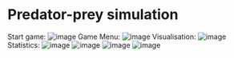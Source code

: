 # Predator-prey simulation
Start game:
![image](https://github.com/yungsabirka/OOP_Course_Work_Animals/assets/75206908/3b8e0e4b-db37-4688-8f60-a8541fd848c4)
Game Menu:
![image](https://github.com/yungsabirka/OOP_Course_Work_Animals/assets/75206908/b621ccae-0ec8-4c31-8173-04f0727c18f6)
Visualisation:
![image](https://github.com/yungsabirka/OOP_Course_Work_Animals/assets/75206908/85019653-9623-43c7-8593-57aa839600a7)
Statistics:
![image](https://github.com/yungsabirka/OOP_Course_Work_Animals/assets/75206908/d1f28395-71ff-4dd1-a00f-c45df0cd08f7)
![image](https://github.com/yungsabirka/OOP_Course_Work_Animals/assets/75206908/99211223-2988-4bb2-8389-29033b526a21)
![image](https://github.com/yungsabirka/OOP_Course_Work_Animals/assets/75206908/1b863024-b9a7-4e2e-8786-1a947d8984e1)
![image](https://github.com/yungsabirka/OOP_Course_Work_Animals/assets/75206908/6b2e5f83-6593-444e-ac68-96bf40fb78c9)
